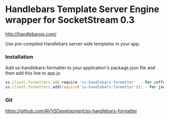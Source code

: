 # Handlebars Template Server Engine wrapper for SocketStream 0.3

http://handlebarsjs.com/

Use pre-compiled Handlebars server-side templates in your app.

### Installation
Add ss-handlebars-formatter to your application's package.json file and then add this line to app.js:

```javascript
ss.client.formatters.add require 'ss-handlebars-formatter'  - for coffee-script.
ss.client.formatters.add(require('ss-handlebars-formatter')); - for javascript.
```

### Git
https://github.com/AVVSDevelopment/ss-handlebars-formatter